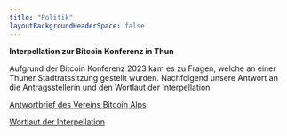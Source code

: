 ```yaml
---
title: "Politik"
layoutBackgroundHeaderSpace: false
---
```


**Interpellation zur Bitcoin Konferenz in Thun**

Aufgrund der Bitcoin Konferenz 2023 kam es zu Fragen, welche an einer Thuner Stadtratssitzung gestellt wurden.
Nachfolgend unsere Antwort an die Antragsstellerin und den Wortlaut der Interpellation.

[Antwortbrief des Vereins Bitcoin Alps](/docs/Antwort_Interpellation.pdf)

[Wortlaut der Interpellation](/docs/Interpellation_Wortlaut.pdf)